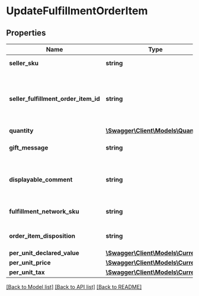 # UpdateFulfillmentOrderItem

## Properties
Name | Type | Description | Notes
------------ | ------------- | ------------- | -------------
**seller_sku** | **string** | The seller SKU of the item. | [optional] 
**seller_fulfillment_order_item_id** | **string** | Identifies the fulfillment order item to update. Created with a previous call to the createFulfillmentOrder operation. | 
**quantity** | [**\Swagger\Client\Models\Quantity**](Quantity.md) |  | 
**gift_message** | **string** | A message to the gift recipient, if applicable. | [optional] 
**displayable_comment** | **string** | Item-specific text that displays in recipient-facing materials such as the outbound shipment packing slip. | [optional] 
**fulfillment_network_sku** | **string** | Amazon&#x27;s fulfillment network SKU of the item. | [optional] 
**order_item_disposition** | **string** | Indicates whether the item is sellable or unsellable. | [optional] 
**per_unit_declared_value** | [**\Swagger\Client\Models\Currency**](Currency.md) |  | [optional] 
**per_unit_price** | [**\Swagger\Client\Models\Currency**](Currency.md) |  | [optional] 
**per_unit_tax** | [**\Swagger\Client\Models\Currency**](Currency.md) |  | [optional] 

[[Back to Model list]](../../README.md#documentation-for-models) [[Back to API list]](../../README.md#documentation-for-api-endpoints) [[Back to README]](../../README.md)


